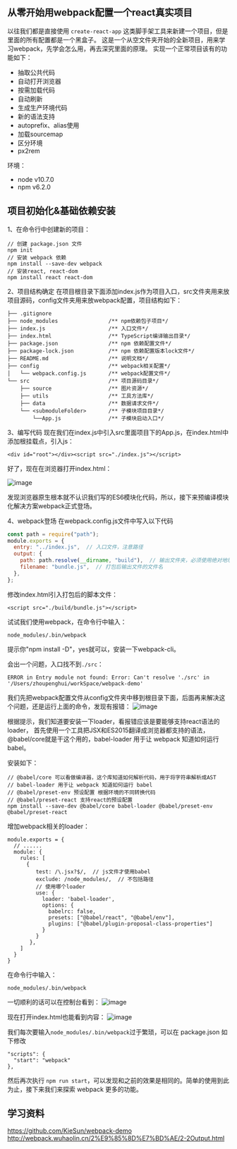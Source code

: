 ## 从零开始用webpack配置一个react真实项目
以往我们都是直接使用 `create-react-app` 这类脚手架工具来新建一个项目，但是里面的所有配置都是一个黑盒子。
这是一个从空文件夹开始的全新项目，用来学习webpack，先学会怎么用，再去深究里面的原理。
实现一个正常项目该有的功能如下：
 - 抽取公共代码
 - 自动打开浏览器
 - 按需加载代码
 - 自动刷新
 - 生成生产环境代码
 - 新的语法支持
 - autoprefix、alias使用
 - 加载sourcemap
 - 区分环境
 - px2rem

环境：
 - node v10.7.0
 - npm v6.2.0


## 项目初始化&基础依赖安装
1、在命令行中创建新的项目：
```
// 创建 package.json 文件
npm init
// 安装 webpack 依赖
npm install --save-dev webpack
// 安装react, react-dom
npm install react react-dom
```

2、项目结构确定
在项目根目录下面添加index.js作为项目入口，src文件夹用来放项目源码，config文件夹用来放webpack配置，项目结构如下：

```
├── .gitignore
├── node_modules                /** npm依赖包子项目*/
├── index.js                    /** 入口文件*/
├── index.html                  /** TypeScript编译输出目录*/
├── package.json                /** npm 依赖配置文件*/
├── package-lock.json           /** npm 依赖配置版本lock文件*/
├── README.md                   /** 说明文档*/
├── config                      /** webpack相关配置*/
│   └── webpack.config.js       /** webpack配置文件*/
└── src                         /** 项目源码目录*/
    ├── source                  /** 图片资源*/
    ├── utils                   /** 工具方法库*/
    ├── data                    /** 数据请求文件*/
    └── <submoduleFolder>       /** 子模块项目目录*/
        └──App.js               /** 子模块启动入口*/
```

3、编写代码
现在我们在index.js中引入src里面项目下的App.js，在index.html中添加根挂载点，引入js：

```
<div id="root"></div><script src="./index.js"></script>
```

好了，现在在浏览器打开index.html：

![image](https://user-images.githubusercontent.com/17584535/50421650-c4aab700-087c-11e9-8c9d-f72ac7f5e1b4.png)

发现浏览器原生根本就不认识我们写的ES6模块化代码，所以，接下来预编译模块化解决方案webpack正式登场。

4、webpack登场
在webpack.config.js文件中写入以下代码

```js
const path = require("path");
module.exports = {
  entry: "../index.js",  // 入口文件，注意路径
  output: {
    path: path.resolve(__dirname, "build"),  // 输出文件夹，必须使用绝对地址
    filename: "bundle.js",  // 打包后输出文件的文件名
  },
};
```


修改index.html引入打包后的脚本文件：
```
<script src="./build/bundle.js"></script>
```

试试我们使用webpack，在命令行中输入：
```
node_modules/.bin/webpack
```
提示你"npm install -D"，yes就可以，安装一下webpack-cli。

会出一个问题，入口找不到`./src`：
```
ERROR in Entry module not found: Error: Can't resolve './src' in '/Users/zhoupenghui/workSpace/webpack-demo'
```

我们先把webpack配置文件从config文件夹中移到根目录下面，后面再来解决这个问题，还是运行上面的命令，发现有报错：
![image](https://user-images.githubusercontent.com/17584535/50429279-60c5d400-08f8-11e9-93b8-7abd25f3ab18.png)

根据提示，我们知道要安装一下loader，看报错应该是要能够支持react语法的loader，
首先使用一个工具把JSX和ES2015翻译成浏览器都支持的语法，@babel/core就是干这个用的，babel-loader 用于让 webpack 知道如何运行 babel。

安装如下：
```
// @babel/core 可以看做编译器，这个库知道如何解析代码，用于将字符串解析成AST
// babel-loader 用于让 webpack 知道如何运行 babel
// @babel/preset-env 预设配置 根据环境的不同转换代码
// @babel/preset-react 支持react的预设配置
npm install --save-dev @babel/core babel-loader @babel/preset-env @babel/preset-react
```


增加webpack相关的loader：
```
module.exports = {
  // ......
  module: {
    rules: [
      {
         test: /\.jsx?$/,  // js文件才使用babel
         exclude: /node_modules/,  // 不包括路径
         // 使用哪个loader
         use: {
           loader: 'babel-loader',
           options: {
             babelrc: false,
             presets: ["@babel/react", "@babel/env"],
             plugins: ["@babel/plugin-proposal-class-properties"]
           }
         }
       },
    ]
  }
}
```

在命令行中输入：
```
node_modules/.bin/webpack
```

一切顺利的话可以在控制台看到：
![image](https://user-images.githubusercontent.com/17584535/50437686-caa8a280-0925-11e9-8fd6-ff170be0c1bd.png)

现在打开index.html也能看到内容：
![image](https://user-images.githubusercontent.com/17584535/50437770-26732b80-0926-11e9-9318-d070de92530f.png)


我们每次要输入`node_modules/.bin/webpack`过于繁琐，可以在 package.json 如下修改
```
"scripts": {
  "start": "webpack"
},
```                                          

然后再次执行 `npm run start`，可以发现和之前的效果是相同的。简单的使用到此为止，接下来我们来探索 webpack 更多的功能。





## 学习资料
https://github.com/KieSun/webpack-demo
http://webpack.wuhaolin.cn/2%E9%85%8D%E7%BD%AE/2-2Output.html